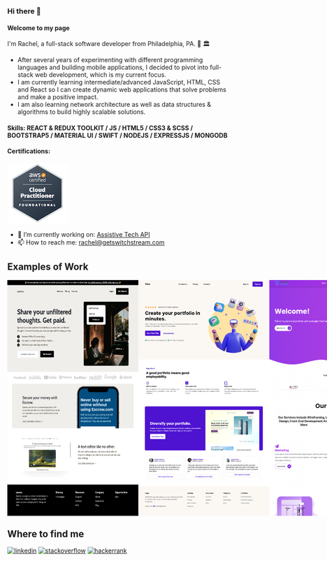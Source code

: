 ### Hi there 👋

#### Welcome to my page
I'm Rachel, a full-stack software developer from Philadelphia, PA. 🔔 🏛️ <br>
- After several years of experimenting with different programming languages and building mobile applications, I decided to pivot into full-stack web development, which is my current focus. <br>
- I am currently learning intermediate/advanced JavaScript, HTML, CSS and React so I can create dynamic web applications that solve problems and make a positive impact. <br>
- I am also learning network architecture as well as data structures & algorithms to build highly scalable solutions.


#### Skills: REACT & REDUX TOOLKIT / JS / HTML5 / CSS3 & SCSS / BOOTSTRAP5 / MATERIAL UI / SWIFT / NODEJS / EXPRESSJS / MONGODB

#### Certifications:
<img src='https://github.com/RachelStant/RachelStant/blob/main/aws-certified-cloud-practitioner.png'/>




- 🔭 I’m currently working on: [Assistive Tech API](https://github.com/RachelStant/assistive-tech-api)
- 📫 How to reach me: rachel@getswitchstream.com 

## Examples of Work
<div style="display: flex; flex-direction:row; align-content:'start'; gap:'2';">
<div>
<img src='https://github.com/RachelStant/RachelStant/blob/main/Quizzly.png' width='400' height='215'/>
<img src='https://github.com/RachelStant/RachelStant/blob/main/PostIt.png' width='400' height='215'/>

</div>

<hr/>
<img src='https://github.com/RachelStant/RachelStant/blob/main/spence.png' width='300' />
<img src='https://github.com/RachelStant/RachelStant/blob/main/Fiber.png' width='300' />
<img src='https://github.com/RachelStant/RachelStant/blob/main/Example2.png' width='300' />
<img src='https://github.com/RachelStant/RachelStant/blob/main/Example3.png' width='300' />
<img src='https://github.com/RachelStant/RachelStant/blob/main/Chirp.jpg' width='300' />
</div>


## Where to find me
[<img src='https://cdn.jsdelivr.net/npm/simple-icons@3.0.1/icons/linkedin.svg' alt='linkedin' height='40'>](https://www.linkedin.com/in/rachel-stanton-/)  [<img src='https://cdn.jsdelivr.net/npm/simple-icons@3.0.1/icons/stackoverflow.svg' alt='stackoverflow' height='40'>](https://stackoverflow.com/users/14851878/rachels)  [<img src='https://cdn.jsdelivr.net/npm/simple-icons@3.0.1/icons/hackerrank.svg' alt='hackerrank' height='40'>](https://www.hackerrank.com/Rach115)  





